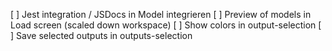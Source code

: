 [ ] Jest integration / JSDocs in Model integrieren
[ ] Preview of models in Load screen (scaled down workspace)
[ ] Show colors in output-selection
[ ] Save selected outputs in outputs-selection